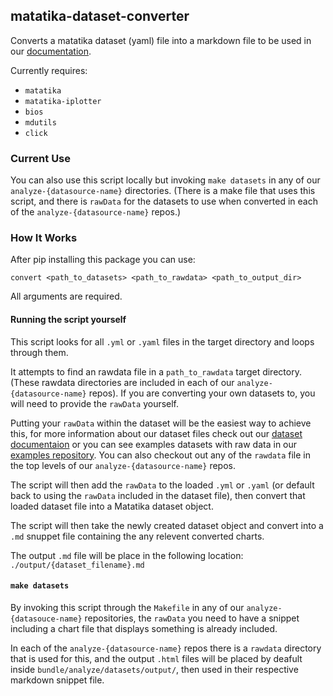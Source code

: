 ## matatika-dataset-converter

Converts a matatika dataset (yaml) file into a markdown file to be used in our [documentation](https://www.matatika.com/docs/).

Currently requires:
- `matatika`
- `matatika-iplotter`
- `bios`
- `mdutils`
- `click`

### Current Use



You can also use this script locally but invoking `make datasets` in any of our `analyze-{datasource-name}` directories. (There is a make file that uses this script, and there is `rawData` for the datasets to use when converted in each of the `analyze-{datasource-name}` repos.)

### How It Works

After pip installing this package you can use:

`convert <path_to_datasets> <path_to_rawdata> <path_to_output_dir>`

All arguments are required.

#### Running the script yourself

This script looks for all `.yml` or `.yaml` files in the target directory and loops through them.

It attempts to find an rawdata file in a `path_to_rawdata` target directory. (These rawdata directories are included in each of our `analyze-{datasource-name}` repos). If you are converting your own datasets to, you will need to provide the `rawData` yourself. 

Putting your `rawData` within the dataset will be the easiest way to achieve this, for more information about our dataset files check out our [dataset documentaion](https://www.matatika.com/docs/data-visualisation/dataset-yaml) or you can see examples datasets with raw data in our [examples repository](https://github.com/Matatika/matatika-examples/tree/master/example_datasets). You can also checkout out any of the `rawdata` file in the top levels of our `analyze-{datasource-name}` repos.

The script will then add the `rawData` to the loaded `.yml` or `.yaml` (or default back to using the `rawData` included in the dataset file), then convert that loaded dataset file into a Matatika dataset object.

The script will then take the newly created dataset object and convert into a `.md` snuppet file containing the any relevent converted charts.  

The output `.md` file will be place in the following location: `./output/{dataset_filename}.md`

#### `make datasets`

By invoking this script through the `Makefile` in any of our `analyze-{datasouce-name}` repositories, the `rawData` you need to have a snippet including a chart file that displays something is already included. 

In each of the `analyze-{datasource-name}` repos there is a `rawdata` directory that is used for this, and the output `.html` files will be placed by deafult inside `bundle/analyze/datasets/output/`, then used in their respective markdown snippet file.
